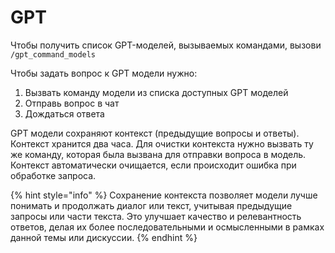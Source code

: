 # GPT

Чтобы получить список GPT-моделей, вызываемых командами, вызови `/gpt_command_models`

Чтобы задать вопрос к GPT модели нужно:

1. Вызвать команду модели из списка доступных GPT моделей
2. Отправь вопрос в чат
3. Дождаться ответа

GPT модели сохраняют контекст (предыдущие вопросы и ответы). Контекст хранится два часа. Для очистки контекста нужно вызвать ту же команду, которая была вызвана для отправки вопроса в модель. Контекст автоматически очищается, если происходит ошибка при обработке запроса.

{% hint style="info" %}
Сохранение контекста позволяет модели лучше понимать и продолжать диалог или текст, учитывая предыдущие запросы или части текста. Это улучшает качество и релевантность ответов, делая их более последовательными и осмысленными в рамках данной темы или дискуссии.
{% endhint %}
